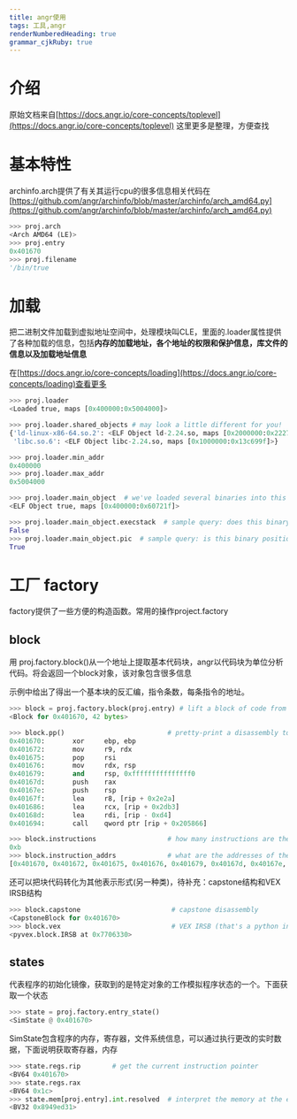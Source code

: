 ```yaml
---
title: angr使用
tags: 工具,angr
renderNumberedHeading: true
grammar_cjkRuby: true
---
```


# 介绍
原始文档来自[https://docs.angr.io/core-concepts/toplevel](https://docs.angr.io/core-concepts/toplevel) 这里更多是整理，方便查找

# 基本特性

archinfo.arch提供了有关其运行cpu的很多信息相关代码在[https://github.com/angr/archinfo/blob/master/archinfo/arch_amd64.py](https://github.com/angr/archinfo/blob/master/archinfo/arch_amd64.py)
``` python
>>> proj.arch
<Arch AMD64 (LE)>
>>> proj.entry
0x401670
>>> proj.filename
'/bin/true
```
# 加载
把二进制文件加载到虚拟地址空间中，处理模块叫CLE，里面的\.loader属性提供了各种加载的信息，包括**内存的加载地址，各个地址的权限和保护信息，库文件的信息以及加载地址信息**

在[https://docs.angr.io/core-concepts/loading](https://docs.angr.io/core-concepts/loading)查看更多
``` python
>>> proj.loader
<Loaded true, maps [0x400000:0x5004000]>

>>> proj.loader.shared_objects # may look a little different for you!
{'ld-linux-x86-64.so.2': <ELF Object ld-2.24.so, maps [0x2000000:0x2227167]>,
 'libc.so.6': <ELF Object libc-2.24.so, maps [0x1000000:0x13c699f]>}

>>> proj.loader.min_addr
0x400000
>>> proj.loader.max_addr
0x5004000

>>> proj.loader.main_object  # we've loaded several binaries into this project. Here's the main one!
<ELF Object true, maps [0x400000:0x60721f]>

>>> proj.loader.main_object.execstack  # sample query: does this binary have an executable stack?
False
>>> proj.loader.main_object.pic  # sample query: is this binary position-independent?
True
```
# 工厂 factory
factory提供了一些方便的构造函数。常用的操作project.factory

## block
用 proj.factory.block()从一个地址上提取基本代码块，angr以代码块为单位分析代码。将会返回一个block对象，该对象包含很多信息

示例中给出了得出一个基本块的反汇编，指令条数，每条指令的地址。
``` python
>>> block = proj.factory.block(proj.entry) # lift a block of code from the program's entry point
<Block for 0x401670, 42 bytes>

>>> block.pp()                          # pretty-print a disassembly to stdout
0x401670:       xor     ebp, ebp
0x401672:       mov     r9, rdx
0x401675:       pop     rsi
0x401676:       mov     rdx, rsp
0x401679:       and     rsp, 0xfffffffffffffff0
0x40167d:       push    rax
0x40167e:       push    rsp
0x40167f:       lea     r8, [rip + 0x2e2a]
0x401686:       lea     rcx, [rip + 0x2db3]
0x40168d:       lea     rdi, [rip - 0xd4]
0x401694:       call    qword ptr [rip + 0x205866]

>>> block.instructions                  # how many instructions are there?
0xb
>>> block.instruction_addrs             # what are the addresses of the instructions?
[0x401670, 0x401672, 0x401675, 0x401676, 0x401679, 0x40167d, 0x40167e, 0x40167f, 0x401686, 0x40168d, 0x401694]
```
还可以把块代码转化为其他表示形式(另一种类)，待补充：capstone结构和VEX IRSB结构

``` python
>>> block.capstone                       # capstone disassembly
<CapstoneBlock for 0x401670>
>>> block.vex                            # VEX IRSB (that's a python internal address, not a program address)
<pyvex.block.IRSB at 0x7706330>
```
## states
代表程序的初始化镜像，获取到的是特定对象的工作模拟程序状态的一个。下面获取一个状态

``` python
>>> state = proj.factory.entry_state()
<SimState @ 0x401670>
```
SimState包含程序的内存，寄存器，文件系统信息，可以通过执行更改的实时数据，下面说明获取寄存器，内存

``` python
>>> state.regs.rip        # get the current instruction pointer
<BV64 0x401670>
>>> state.regs.rax
<BV64 0x1c>
>>> state.mem[proj.entry].int.resolved  # interpret the memory at the entry point as a C int
<BV32 0x8949ed31>
```
